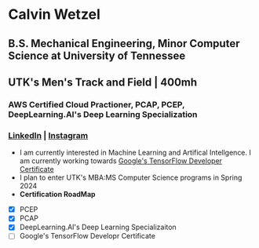 # Calvin Wetzel
## B.S. Mechanical Engineering, Minor Computer Science at University of Tennessee
## UTK's Men's Track and Field | 400mh
### AWS Certified Cloud Practioner, PCAP, PCEP, DeepLearning.AI's Deep Learning Specialization
### [LinkedIn](https://www.linkedin.com/in/calvinwetzel/) | [Instagram](https://www.instagram.com/calvin_wetzel/)
- I am currently interested in Machine Learning and Artifical Intellgence. I am currently working towards [Google's TensorFlow Developer Certificate](https://www.tensorflow.org/certificate)
- I plan to enter UTK's MBA:MS Computer Science programs in Spring 2024
-  **Certification RoadMap**
  - [x] PCEP
  - [x] PCAP
  - [x] DeepLearning.AI's Deep Learning Specializaiton
  - [ ] Google's TensorFlow Developr Certificate
